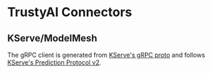 # TrustyAI Connectors

## KServe/ModelMesh

The gRPC client is generated from [KServe's gRPC proto](https://github.com/kserve/kserve/blob/master/docs/predict-api/v2/grpc_predict_v2.proto) and follows [KServe's Prediction Protocol v2](https://github.com/kserve/kserve/blob/master/docs/predict-api/v2/required_api.md#grpc).